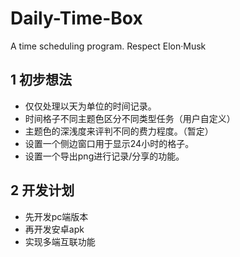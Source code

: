 # Daily-Time-Box
A time scheduling program.
Respect Elon·Musk
## 1 初步想法
- 仅仅处理以天为单位的时间记录。
- 时间格子不同主题色区分不同类型任务（用户自定义）
- 主题色的深浅度来评判不同的费力程度。（暂定）
- 设置一个侧边窗口用于显示24小时的格子。
- 设置一个导出png进行记录/分享的功能。
## 2 开发计划
- 先开发pc端版本
- 再开发安卓apk
- 实现多端互联功能
